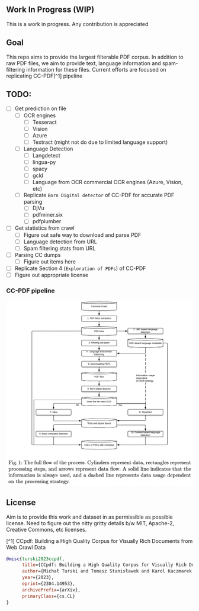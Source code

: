 ## Work In Progress (WIP)
This is a work in progress. Any contribution is appreciated

## Goal
This repo aims to provide the largest filterable PDF corpus. In addition to raw PDF files, we aim to provide text, language information and spam-filtering information for these files. Current efforts are focused on replicating CC-PDF[^1] pipeline

## TODO:
- [ ] Get prediction on file
    - [ ] OCR engines
        - [ ] Tesseract
        - [ ] Vision
        - [ ] Azure
        - [ ] Textract (might not do due to limited language support)
    - [ ] Language Detection
        - [ ] Langdetect
        - [ ] lingua-py
        - [ ] spacy
        - [ ] gcld
        - [ ] Language from OCR commercial OCR engines (Azure, Vision, etc)
    - [ ] Replicate `Born Digital detector` of CC-PDF for accurate PDF parsing
        - [ ] DjVu
        - [ ] pdfminer.six
        - [ ] pdfplumber
- [ ] Get statistics from crawl
    - [ ] Figure out safe way to download and parse PDF
    - [ ] Language detection from URL
    - [ ] Spam filtering stats from URL
- [ ] Parsing CC dumps
    - [ ] Figure out items here
- [ ] Replicate Section 4 (`Exploration of PDFs`) of CC-PDF
- [ ] Figure out appropriate license

### CC-PDF pipeline
![CC-PDF pipeline](./doc_images/ccpdf-pipeline.png)

## License
Aim is to provide this work and dataset in as permissible as possible license. Need to figure out the nitty gritty details b/w MIT, Apache-2, Creative Commons, etc licenses. 


[^1] CCpdf: Building a High Quality Corpus for Visually Rich Documents from Web Crawl Data
```bibtex
@misc{turski2023ccpdf,
      title={CCpdf: Building a High Quality Corpus for Visually Rich Documents from Web Crawl Data}, 
      author={Michał Turski and Tomasz Stanisławek and Karol Kaczmarek and Paweł Dyda and Filip Graliński},
      year={2023},
      eprint={2304.14953},
      archivePrefix={arXiv},
      primaryClass={cs.CL}
}
```